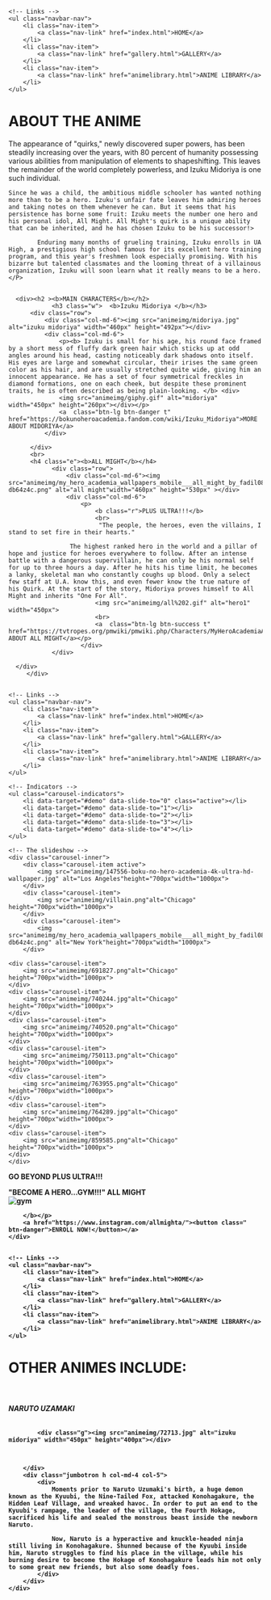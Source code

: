 <!DOCTYPE html>
<html lang="en">
<head>
    <meta charset="UTF-8">
    <title>Title</title>
    <link rel="stylesheet" href="css/bootstrap.css">
    <link rel="stylesheet" href="anime.css">
    <link class="u" rel="icon" href="animeimg/heroicon.png">
</head>
<body class="body">
<nav class="navbar navbar-expand-sm bg-dark navbar-dark">
    <!-- Brand/logo -->
    <a class="navbar-brand" href="https://readheroacademia.net/"><img src="animeimg/logo.png" alt=""></a>

    <!-- Links -->
    <ul class="navbar-nav">
        <li class="nav-item">
            <a class="nav-link" href="index.html">HOME</a>
        </li>
        <li class="nav-item">
            <a class="nav-link" href="gallery.html">GALLERY</a>
        </li>
        <li class="nav-item">
            <a class="nav-link" href="animelibrary.html">ANIME LIBRARY</a>
        </li>
    </ul>
</nav>
    <div class="container q " >
    <h1><b>ABOUT THE ANIME</b></h1>
        <P>
         The appearance of "quirks," newly discovered super powers, has been steadily increasing over the years, with 80 percent of humanity possessing various abilities from manipulation of elements to shapeshifting. This leaves the remainder of the world completely powerless, and Izuku Midoriya is one such individual.

    Since he was a child, the ambitious middle schooler has wanted nothing more than to be a hero. Izuku's unfair fate leaves him admiring heroes and taking notes on them whenever he can. But it seems that his persistence has borne some fruit: Izuku meets the number one hero and his personal idol, All Might. All Might's quirk is a unique ability that can be inherited, and he has chosen Izuku to be his successor!>

            Enduring many months of grueling training, Izuku enrolls in UA High, a prestigious high school famous for its excellent hero training program, and this year's freshmen look especially promising. With his bizarre but talented classmates and the looming threat of a villainous organization, Izuku will soon learn what it really means to be a hero.  </P>


      <div><h2 ><b>MAIN CHARACTERS</b></h2>
                <h3 class="w">  <b>Izuku Midoriya </b></h3>
          <div class="row">
              <div class="col-md-6"><img src="animeimg/midoriya.jpg" alt="izuku midoriya" width="460px" height="492px"></div>
              <div class="col-md-6">
                  <p><b> Izuku is small for his age, his round face framed by a short mess of fluffy dark green hair which sticks up at odd angles around his head, casting noticeably dark shadows onto itself. His eyes are large and somewhat circular, their irises the same green color as his hair, and are usually stretched quite wide, giving him an innocent appearance. He has a set of four symmetrical freckles in diamond formations, one on each cheek, but despite these prominent traits, he is often described as being plain-looking. </b> <div>
                  <img src="animeimg/giphy.gif" alt="midoriya" width="450px" height="260px"></div></p>
                  <a  class="btn-lg btn-danger t" href="https://bokunoheroacademia.fandom.com/wiki/Izuku_Midoriya">MORE ABOUT MIDORIYA</a>
              </div>

          </div>
          <br>
          <h4 class="e"><b>ALL MIGHT</b></h4>
                <div class="row">
                    <div class="col-md-6"><img src="animeimg/my_hero_academia_wallpapers_mobile___all_might_by_fadil089665-db64z4c.png" alt="all might"width="460px" height="530px" ></div>
                    <div class="col-md-6">
                        <p>
                            <b class="r">PLUS ULTRA!!!</b>
                            <br>
                             "The people, the heroes, even the villains, I stand to set fire in their hearts."

                     The highest ranked hero in the world and a pillar of hope and justice for heroes everywhere to follow. After an intense battle with a dangerous supervillain, he can only be his normal self for up to three hours a day. After he hits his time limit, he becomes a lanky, skeletal man who constantly coughs up blood. Only a select few staff at U.A. know this, and even fewer know the true nature of his Quirk. At the start of the story, Midoriya proves himself to All Might and inherits "One For All".
                            <img src="animeimg/all%202.gif" alt="hero1" width="450px">
                            <br>
                            <a  class="btn-lg btn-success t" href="https://tvtropes.org/pmwiki/pmwiki.php/Characters/MyHeroAcademiaAllMight">MORE ABOUT ALL MIGHT</a></p>
                        </div>  
                </div>

      </div>
         </div>  



</div>

 <script src="js/jquery.js"></script>
 <script src="js/bootstrap.js"></script>

</body>
</html>
<!DOCTYPE html>
<html lang="en">
<head>
    <meta charset="UTF-8">
    <title>Title</title>
    <link rel="stylesheet" href="bootsrap/css/bootstrap.css">
    <link rel="stylesheet" href="anime.css">
    <link class="u" rel="icon" href="animeimg/heroicon.png">
</head>
<body id="y">


<nav class="navbar navbar-expand-sm bg-dark navbar-dark">
    <!-- Brand/logo -->
    <a class="navbar-brand" href="https://readheroacademia.net/"><img src="animeimg/logo.png" alt=""></a>

    <!-- Links -->
    <ul class="navbar-nav">
        <li class="nav-item">
            <a class="nav-link" href="index.html">HOME</a>
        </li>
        <li class="nav-item">
            <a class="nav-link" href="gallery.html">GALLERY</a>
        </li>
        <li class="nav-item">
            <a class="nav-link" href="animelibrary.html">ANIME LIBRARY</a>
        </li>
    </ul>
</nav>

<div class="container">


<div id="demo" class="carousel slide d" data-ride="carousel">

    <!-- Indicators -->
    <ul class="carousel-indicators">
        <li data-target="#demo" data-slide-to="0" class="active"></li>
        <li data-target="#demo" data-slide-to="1"></li>
        <li data-target="#demo" data-slide-to="2"></li>
        <li data-target="#demo" data-slide-to="3"></li>
        <li data-target="#demo" data-slide-to="4"></li>
    </ul>

    <!-- The slideshow -->
    <div class="carousel-inner">
        <div class="carousel-item active">
            <img src="animeimg/147556-boku-no-hero-academia-4k-ultra-hd-wallpaper.jpg" alt="Los Angeles"height="700px"width="1000px">
        </div>
        <div class="carousel-item">
            <img src="animeimg/villain.png"alt="Chicago" height="700px"width="1000px">
        </div>
        <div class="carousel-item">
            <img src="animeimg/my_hero_academia_wallpapers_mobile___all_might_by_fadil089665-db64z4c.png" alt="New York"height="700px"width="1000px">
        </div>

    <div class="carousel-item">
        <img src="animeimg/691827.png"alt="Chicago" height="700px"width="1000px">
    </div>
    <div class="carousel-item">
        <img src="animeimg/740244.jpg"alt="Chicago" height="700px"width="1000px">
    </div>
    <div class="carousel-item">
        <img src="animeimg/740520.png"alt="Chicago" height="700px"width="1000px">
    </div>
    <div class="carousel-item">
        <img src="animeimg/750113.png"alt="Chicago" height="700px"width="1000px">
    </div>
    <div class="carousel-item">
        <img src="animeimg/763955.png"alt="Chicago" height="700px"width="1000px">
    </div>
    <div class="carousel-item">
        <img src="animeimg/764289.jpg"alt="Chicago" height="700px"width="1000px">
    </div>
    <div class="carousel-item">
        <img src="animeimg/859585.png"alt="Chicago" height="700px"width="1000px">
    </div>
    </div>
</div>
    <!-- Left and right controls -->
    <a class="carousel-control-prev" href="#demo" data-slide="prev">
        <span class="carousel-control-prev-icon"></span>
    </a>
    <a class="carousel-control-next" href="#demo" data-slide="next">
        <span class="carousel-control-next-icon"></span>
    </a>
    <a class="carousel-control-next" href="#demo" data-slide="next">
        <span class="carousel-control-next-icon"></span>
    </a>
</div>
</div>
<div class="container i">
    <p><b class="o"> GO BEYOND PLUS ULTRA!!!</b></p>
    <div class="jumbotron">
    <p> <b class="p"> "BECOME A HERO...GYM!!!" ALL MIGHT <br>
        <img class="f" src="animeimg/allgym.jpg" alt=" gym "> <br>

        </b></p>
        <a href="https://www.instagram.com/allmighta/"><button class=" btn-danger">ENROLL NOW!</button></a>
    </div>



</div>





<script src="bootsrap/js/jquery.js"></script>
<script src="bootsrap/js/bootstrap.js"></script>
</body>
</html>
<!DOCTYPE html>
<html lang="en">
<head>
    <meta charset="UTF-8">
    <title>anime library</title>
    <link rel="stylesheet" href="bootsrap/css/bootstrap.css">
    <link rel="stylesheet" href="anime.css">
    <link class="u" rel="icon" href="animeimg/heroicon.png">
</head>
<body>

<nav class="navbar navbar-expand-sm bg-dark navbar-dark">
    <!-- Brand/logo -->
    <a class="navbar-brand" href="https://readheroacademia.net/"><img src="animeimg/logo.png" alt=""></a>

    <!-- Links -->
    <ul class="navbar-nav">
        <li class="nav-item">
            <a class="nav-link" href="index.html">HOME</a>
        </li>
        <li class="nav-item">
            <a class="nav-link" href="gallery.html">GALLERY</a>
        </li>
        <li class="nav-item">
            <a class="nav-link" href="animelibrary.html">ANIME LIBRARY</a>
        </li>
    </ul>
</nav>
<div class="container a">
    <div><h1><b>OTHER ANIMES INCLUDE:</b></h1></div>
    <br>
    <div><h6><b class="j k">NARUTO UZAMAKI </b></h6></div>
    <div class="row">
        <div class="jumbotron col-md-8 col-lg-7">

            <div class="g"><img src="animeimg/72713.jpg" alt="izuku midoriya" width="450px" height="400px"></div>



        </div>
        <div class="jumbotron h col-md-4 col-5">
            <div>
                Moments prior to Naruto Uzumaki's birth, a huge demon known as the Kyuubi, the Nine-Tailed Fox, attacked Konohagakure, the Hidden Leaf Village, and wreaked havoc. In order to put an end to the Kyuubi's rampage, the leader of the village, the Fourth Hokage, sacrificed his life and sealed the monstrous beast inside the newborn Naruto.

                Now, Naruto is a hyperactive and knuckle-headed ninja still living in Konohagakure. Shunned because of the Kyuubi inside him, Naruto struggles to find his place in the village, while his burning desire to become the Hokage of Konohagakure leads him not only to some great new friends, but also some deadly foes.
            </div>
        </div>
    </div>






</div>



<script src="bootsrap/js/jquery.js"></script>
<script src="bootsrap/js/bootstrap.js"></script>
</body>
</html>
